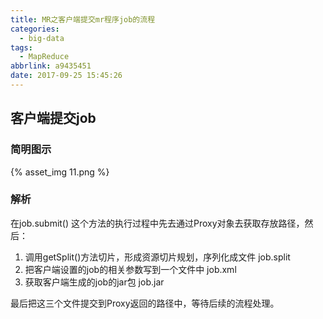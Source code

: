 ```yaml
---
title: MR之客户端提交mr程序job的流程
categories:
  - big-data
tags:
  - MapReduce
abbrlink: a9435451
date: 2017-09-25 15:45:26
---
```




## 客户端提交job

### 简明图示

{% asset_img 11.png %}



### 解析

在job.submit() 这个方法的执行过程中先去通过Proxy对象去获取存放路径，然后：

1. 调用getSplit()方法切片，形成资源切片规划，序列化成文件  job.split
2. 把客户端设置的job的相关参数写到一个文件中       job.xml
3. 获取客户端生成的job的jar包           job.jar

最后把这三个文件提交到Proxy返回的路径中，等待后续的流程处理。